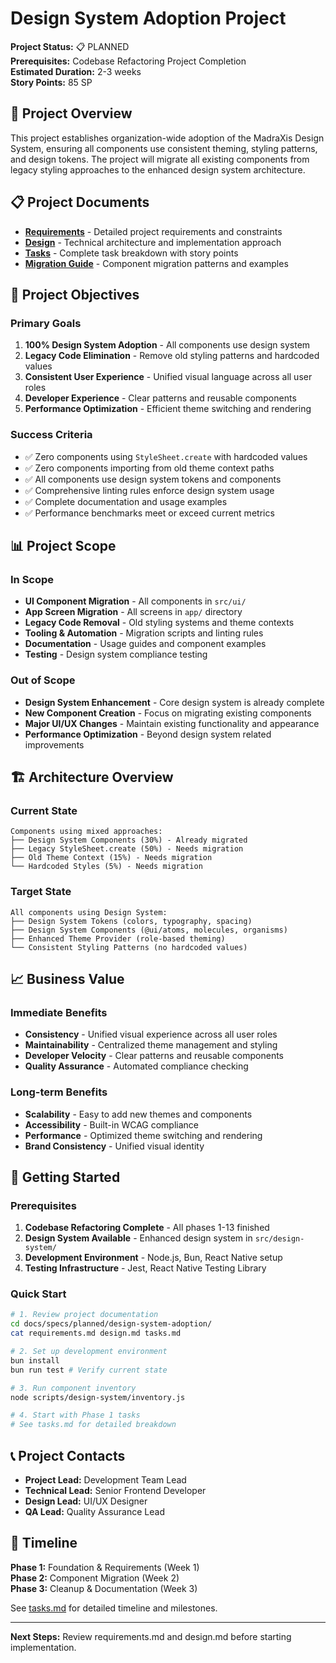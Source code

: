 # Design System Adoption Project

**Project Status:** 📋 PLANNED  
**Prerequisites:** Codebase Refactoring Project Completion  
**Estimated Duration:** 2-3 weeks  
**Story Points:** 85 SP  

## 🎯 Project Overview

This project establishes organization-wide adoption of the MadraXis Design System, ensuring all components use consistent theming, styling patterns, and design tokens. The project will migrate all existing components from legacy styling approaches to the enhanced design system architecture.

## 📋 Project Documents

- **[Requirements](./requirements.md)** - Detailed project requirements and constraints
- **[Design](./design.md)** - Technical architecture and implementation approach  
- **[Tasks](./tasks.md)** - Complete task breakdown with story points
- **[Migration Guide](./migration-guide.md)** - Component migration patterns and examples

## 🎯 Project Objectives

### Primary Goals
1. **100% Design System Adoption** - All components use design system
2. **Legacy Code Elimination** - Remove old styling patterns and hardcoded values
3. **Consistent User Experience** - Unified visual language across all user roles
4. **Developer Experience** - Clear patterns and reusable components
5. **Performance Optimization** - Efficient theme switching and rendering

### Success Criteria
- ✅ Zero components using `StyleSheet.create` with hardcoded values
- ✅ Zero components importing from old theme context paths
- ✅ All components use design system tokens and components
- ✅ Comprehensive linting rules enforce design system usage
- ✅ Complete documentation and usage examples
- ✅ Performance benchmarks meet or exceed current metrics

## 📊 Project Scope

### In Scope
- **UI Component Migration** - All components in `src/ui/`
- **App Screen Migration** - All screens in `app/` directory
- **Legacy Code Removal** - Old styling systems and theme contexts
- **Tooling & Automation** - Migration scripts and linting rules
- **Documentation** - Usage guides and component examples
- **Testing** - Design system compliance testing

### Out of Scope
- **Design System Enhancement** - Core design system is already complete
- **New Component Creation** - Focus on migrating existing components
- **Major UI/UX Changes** - Maintain existing functionality and appearance
- **Performance Optimization** - Beyond design system related improvements

## 🏗️ Architecture Overview

### Current State
```
Components using mixed approaches:
├── Design System Components (30%) - Already migrated
├── Legacy StyleSheet.create (50%) - Needs migration  
├── Old Theme Context (15%) - Needs migration
└── Hardcoded Styles (5%) - Needs migration
```

### Target State
```
All components using Design System:
├── Design System Tokens (colors, typography, spacing)
├── Design System Components (@ui/atoms, molecules, organisms)
├── Enhanced Theme Provider (role-based theming)
└── Consistent Styling Patterns (no hardcoded values)
```

## 📈 Business Value

### Immediate Benefits
- **Consistency** - Unified visual experience across all user roles
- **Maintainability** - Centralized theme management and styling
- **Developer Velocity** - Clear patterns and reusable components
- **Quality Assurance** - Automated compliance checking

### Long-term Benefits  
- **Scalability** - Easy to add new themes and components
- **Accessibility** - Built-in WCAG compliance
- **Performance** - Optimized theme switching and rendering
- **Brand Consistency** - Unified visual identity

## 🚀 Getting Started

### Prerequisites
1. **Codebase Refactoring Complete** - All phases 1-13 finished
2. **Design System Available** - Enhanced design system in `src/design-system/`
3. **Development Environment** - Node.js, Bun, React Native setup
4. **Testing Infrastructure** - Jest, React Native Testing Library

### Quick Start
```bash
# 1. Review project documentation
cd docs/specs/planned/design-system-adoption/
cat requirements.md design.md tasks.md

# 2. Set up development environment
bun install
bun run test # Verify current state

# 3. Run component inventory
node scripts/design-system/inventory.js

# 4. Start with Phase 1 tasks
# See tasks.md for detailed breakdown
```

## 📞 Project Contacts

- **Project Lead:** Development Team Lead
- **Technical Lead:** Senior Frontend Developer  
- **Design Lead:** UI/UX Designer
- **QA Lead:** Quality Assurance Lead

## 📅 Timeline

**Phase 1:** Foundation & Requirements (Week 1)  
**Phase 2:** Component Migration (Week 2)  
**Phase 3:** Cleanup & Documentation (Week 3)

See [tasks.md](./tasks.md) for detailed timeline and milestones.

---

**Next Steps:** Review requirements.md and design.md before starting implementation.
